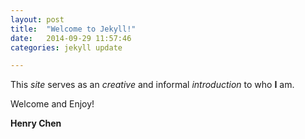 ```yaml
---
layout: post
title:  "Welcome to Jekyll!"
date:   2014-09-29 11:57:46
categories: jekyll update

---
```


This <em>site</em> serves as an <em>creative</em> and informal <em>introduction</em> to who <strong>I</strong> am.

Welcome and Enjoy!

<strong>Henry Chen</strong>